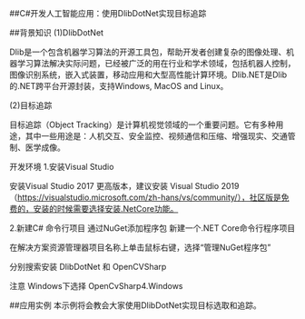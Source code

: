 ##C#开发人工智能应用：使用DlibDotNet实现目标追踪
 
##背景知识
(1)DlibDotNet

Dlib是一个包含机器学习算法的开源工具包，帮助开发者创建复杂的图像处理、机器学习算法解决实际问题，已经被广泛的用在行业和学术领域，包括机器人控制，图像识别系统，嵌入式装置，移动应用和大型高性能计算环境。Dlib.NET是Dlib的.NET跨平台开源封装，支持Windows, MacOS and Linux。


(2)目标追踪

目标追踪（Object Tracking）是计算机视觉领域的一个重要问题。它有多种用途，其中一些用途是：人机交互、安全监控、视频通信和压缩、增强现实、交通管制、医学成像。

开发环境
1.安装Visual Studio

安装Visual Studio 2017 更高版本，建议安装 Visual Studio 2019（https://visualstudio.microsoft.com/zh-hans/vs/community/），社区版是免费的，安装的时候需要选择安装.NetCore功能。


2.新建C# 命令行项目 通过NuGet添加程序包
新建一个.NET Core命令行程序项目


在解决方案资源管理器项目名称上单击鼠标右键，选择“管理NuGet程序包”


分别搜索安装 DlibDotNet 和 OpenCVSharp

注意 Windows下选择 OpenCvSharp4.Windows


##应用实例
本示例将会教会大家使用DlibDotNet实现目标选取和追踪。
